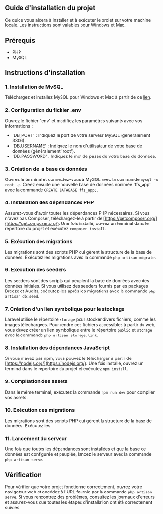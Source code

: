 ## Guide d'installation du projet
Ce guide vous aidera à installer et à exécuter le projet sur votre machine locale. Les instructions sont valables pour Windows et Mac.

## Prérequis
- PHP
- MySQL

## Instructions d'installation

### 1. Installation de MySQL
Téléchargez et installez MySQL pour Windows et Mac à partir de ce [lien](https://dev.mysql.com/downloads/installer/).

### 2. Configuration du fichier .env
Ouvrez le fichier '.env' et modifiez les paramètres suivants avec vos informations :
- 'DB_PORT' : Indiquez le port de votre serveur MySQL (généralement 3306).
- 'DB_USERNAME' : Indiquez le nom d'utilisateur de votre base de données (généralement 'root').
- 'DB_PASSWORD' : Indiquez le mot de passe de votre base de données.

### 3. Création de la base de données
Ouvrez le terminal et connectez-vous à MySQL avec la commande `mysql -u root -p`. Créez ensuite une nouvelle base de données nommée 'ffs_app' avec la commande `CREATE DATABASE ffs_app;`.

### 4. Installation des dépendances PHP
Assurez-vous d'avoir toutes les dépendances PHP nécessaires. Si vous n'avez pas Composer, téléchargez-le à partir de [https://getcomposer.org/](https://getcomposer.org/). Une fois installé, ouvrez un terminal dans le répertoire du projet et exécutez `composer install`.

### 5. Exécution des migrations
Les migrations sont des scripts PHP qui gèrent la structure de la base de données. Exécutez les migrations avec la commande `php artisan migrate`.


### 6. Exécution des seeders
Les seeders sont des scripts qui peuplent la base de données avec des données initiales. Si vous utilisez des seeders fournis par les packages Breeze et Audits, exécutez-les après les migrations avec la commande `php artisan db:seed`.

### 7. Création d'un lien symbolique pour le stockage
Laravel utilise le répertoire `storage` pour stocker divers fichiers, comme les images téléchargées. Pour rendre ces fichiers accessibles à partir du web, vous devez créer un lien symbolique entre le répertoire `public` et `storage` avec la commande `php artisan storage:link`.

### 8. Installation des dépendances JavaScript
Si vous n'avez pas npm, vous pouvez le télécharger à partir de [https://nodejs.org/](https://nodejs.org/). Une fois installé, ouvrez un terminal dans le répertoire du projet et exécutez `npm install`.

### 9. Compilation des assets
Dans le même terminal, exécutez la commande `npm run dev` pour compiler vos assets.

### 10. Exécution des migrations
Les migrations sont des scripts PHP qui gèrent la structure de la base de données. Exécutez les

### 11. Lancement du serveur
Une fois que toutes les dépendances sont installées et que la base de données est configurée et peuplée, lancez le serveur avec la commande `php artisan serve`.

## Vérification
Pour vérifier que votre projet fonctionne correctement, ouvrez votre navigateur web et accédez à l'URL fournie par la commande `php artisan serve`. Si vous rencontrez des problèmes, consultez les journaux d'erreurs et assurez-vous que toutes les étapes d'installation ont été correctement suivies.